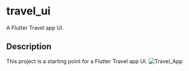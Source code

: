 # travel_ui

A Flutter Travel app UI.

## Description

This project is a starting point for a Flutter Travel app UI.
![Travel_App]()